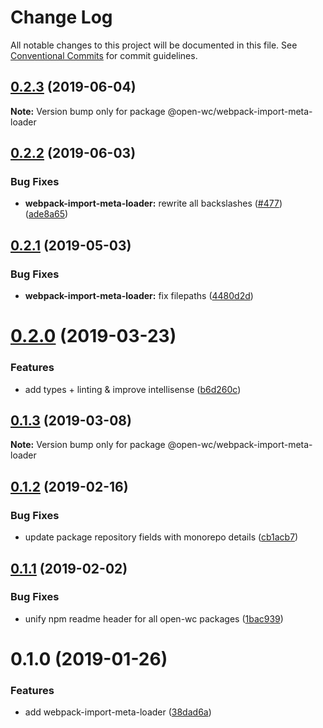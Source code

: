 # Change Log

All notable changes to this project will be documented in this file.
See [Conventional Commits](https://conventionalcommits.org) for commit guidelines.

## [0.2.3](https://github.com/open-wc/open-wc/compare/@open-wc/webpack-import-meta-loader@0.2.2...@open-wc/webpack-import-meta-loader@0.2.3) (2019-06-04)

**Note:** Version bump only for package @open-wc/webpack-import-meta-loader





## [0.2.2](https://github.com/open-wc/open-wc/compare/@open-wc/webpack-import-meta-loader@0.2.1...@open-wc/webpack-import-meta-loader@0.2.2) (2019-06-03)


### Bug Fixes

* **webpack-import-meta-loader:** rewrite all backslashes ([#477](https://github.com/open-wc/open-wc/issues/477)) ([ade8a65](https://github.com/open-wc/open-wc/commit/ade8a65))





## [0.2.1](https://github.com/open-wc/open-wc/compare/@open-wc/webpack-import-meta-loader@0.2.0...@open-wc/webpack-import-meta-loader@0.2.1) (2019-05-03)


### Bug Fixes

* **webpack-import-meta-loader:** fix filepaths ([4480d2d](https://github.com/open-wc/open-wc/commit/4480d2d))





# [0.2.0](https://github.com/open-wc/open-wc/compare/@open-wc/webpack-import-meta-loader@0.1.3...@open-wc/webpack-import-meta-loader@0.2.0) (2019-03-23)


### Features

* add types + linting & improve intellisense ([b6d260c](https://github.com/open-wc/open-wc/commit/b6d260c))





## [0.1.3](https://github.com/open-wc/open-wc/compare/@open-wc/webpack-import-meta-loader@0.1.2...@open-wc/webpack-import-meta-loader@0.1.3) (2019-03-08)

**Note:** Version bump only for package @open-wc/webpack-import-meta-loader





## [0.1.2](https://github.com/open-wc/open-wc/compare/@open-wc/webpack-import-meta-loader@0.1.1...@open-wc/webpack-import-meta-loader@0.1.2) (2019-02-16)


### Bug Fixes

* update package repository fields with monorepo details ([cb1acb7](https://github.com/open-wc/open-wc/commit/cb1acb7))





## [0.1.1](https://github.com/open-wc/open-wc/tree/master/packages/webpack-import-meta-loader/compare/@open-wc/webpack-import-meta-loader@0.1.0...@open-wc/webpack-import-meta-loader@0.1.1) (2019-02-02)


### Bug Fixes

* unify npm readme header for all open-wc packages ([1bac939](https://github.com/open-wc/open-wc/tree/master/packages/webpack-import-meta-loader/commit/1bac939))





# 0.1.0 (2019-01-26)


### Features

* add webpack-import-meta-loader ([38dad6a](https://github.com/open-wc/open-wc/tree/master/packages/webpack-import-meta-loader/commit/38dad6a))
